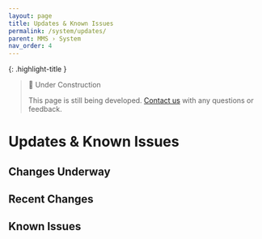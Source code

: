 ```yaml
---
layout: page
title: Updates & Known Issues
permalink: /system/updates/
parent: MMS › System
nav_order: 4
---
```


{: .highlight-title }
> 🚧 Under Construction
>
> This page is still being developed. [Contact us](/metadata-documentation/contact/) with any questions or feedback.

# Updates & Known Issues

## Changes Underway

## Recent Changes

## Known Issues